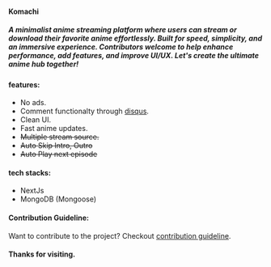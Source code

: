 #### Komachi

##### A minimalist anime streaming platform where users can stream or download their favorite anime effortlessly. Built for speed, simplicity, and an immersive experience. Contributors welcome to help enhance performance, add features, and improve UI/UX. Let's create the ultimate anime hub together!

#### features:

- No ads.
- Comment functionalty through [disqus](https://disqus.com).
- Clean UI.
- Fast anime updates.
- ~~Multiple stream source.~~
- ~~Auto Skip Intro, Outro~~
- ~~Auto Play next episode~~

#### tech stacks:

- NextJs
- MongoDB (Mongoose)

#### Contribution Guideline:

Want to contribute to the project? Checkout [contribution guideline](https://github.com/irfanshadikrishad/komachi/blob/main/CONTRIBUTING.md).

#### Thanks for visiting.

